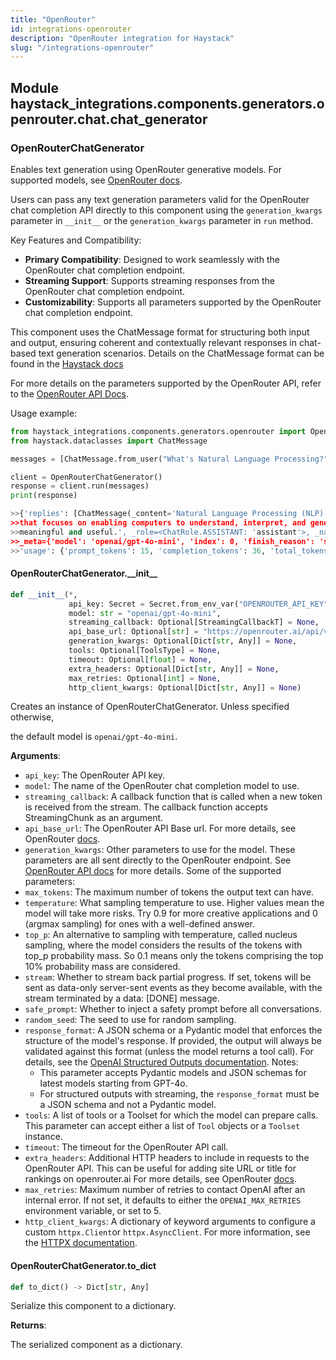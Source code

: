 ```yaml
---
title: "OpenRouter"
id: integrations-openrouter
description: "OpenRouter integration for Haystack"
slug: "/integrations-openrouter"
---
```


<a id="haystack_integrations.components.generators.openrouter.chat.chat_generator"></a>

## Module haystack\_integrations.components.generators.openrouter.chat.chat\_generator

<a id="haystack_integrations.components.generators.openrouter.chat.chat_generator.OpenRouterChatGenerator"></a>

### OpenRouterChatGenerator

Enables text generation using OpenRouter generative models.
For supported models, see [OpenRouter docs](https://openrouter.ai/models).

Users can pass any text generation parameters valid for the OpenRouter chat completion API
directly to this component using the `generation_kwargs` parameter in `__init__` or the `generation_kwargs`
parameter in `run` method.

Key Features and Compatibility:
- **Primary Compatibility**: Designed to work seamlessly with the OpenRouter chat completion endpoint.
- **Streaming Support**: Supports streaming responses from the OpenRouter chat completion endpoint.
- **Customizability**: Supports all parameters supported by the OpenRouter chat completion endpoint.

This component uses the ChatMessage format for structuring both input and output,
ensuring coherent and contextually relevant responses in chat-based text generation scenarios.
Details on the ChatMessage format can be found in the
[Haystack docs](https://docs.haystack.deepset.ai/docs/chatmessage)

For more details on the parameters supported by the OpenRouter API, refer to the
[OpenRouter API Docs](https://openrouter.ai/docs/quickstart).

Usage example:
```python
from haystack_integrations.components.generators.openrouter import OpenRouterChatGenerator
from haystack.dataclasses import ChatMessage

messages = [ChatMessage.from_user("What's Natural Language Processing?")]

client = OpenRouterChatGenerator()
response = client.run(messages)
print(response)

>>{'replies': [ChatMessage(_content='Natural Language Processing (NLP) is a branch of artificial intelligence
>>that focuses on enabling computers to understand, interpret, and generate human language in a way that is
>>meaningful and useful.', _role=<ChatRole.ASSISTANT: 'assistant'>, _name=None,
>>_meta={'model': 'openai/gpt-4o-mini', 'index': 0, 'finish_reason': 'stop',
>>'usage': {'prompt_tokens': 15, 'completion_tokens': 36, 'total_tokens': 51}})]}
```

<a id="haystack_integrations.components.generators.openrouter.chat.chat_generator.OpenRouterChatGenerator.__init__"></a>

#### OpenRouterChatGenerator.\_\_init\_\_

```python
def __init__(*,
             api_key: Secret = Secret.from_env_var("OPENROUTER_API_KEY"),
             model: str = "openai/gpt-4o-mini",
             streaming_callback: Optional[StreamingCallbackT] = None,
             api_base_url: Optional[str] = "https://openrouter.ai/api/v1",
             generation_kwargs: Optional[Dict[str, Any]] = None,
             tools: Optional[ToolsType] = None,
             timeout: Optional[float] = None,
             extra_headers: Optional[Dict[str, Any]] = None,
             max_retries: Optional[int] = None,
             http_client_kwargs: Optional[Dict[str, Any]] = None)
```

Creates an instance of OpenRouterChatGenerator. Unless specified otherwise,

the default model is `openai/gpt-4o-mini`.

**Arguments**:

- `api_key`: The OpenRouter API key.
- `model`: The name of the OpenRouter chat completion model to use.
- `streaming_callback`: A callback function that is called when a new token is received from the stream.
The callback function accepts StreamingChunk as an argument.
- `api_base_url`: The OpenRouter API Base url.
For more details, see OpenRouter [docs](https://openrouter.ai/docs/quickstart).
- `generation_kwargs`: Other parameters to use for the model. These parameters are all sent directly to
the OpenRouter endpoint. See [OpenRouter API docs](https://openrouter.ai/docs/quickstart) for more details.
Some of the supported parameters:
- `max_tokens`: The maximum number of tokens the output text can have.
- `temperature`: What sampling temperature to use. Higher values mean the model will take more risks.
    Try 0.9 for more creative applications and 0 (argmax sampling) for ones with a well-defined answer.
- `top_p`: An alternative to sampling with temperature, called nucleus sampling, where the model
    considers the results of the tokens with top_p probability mass. So 0.1 means only the tokens
    comprising the top 10% probability mass are considered.
- `stream`: Whether to stream back partial progress. If set, tokens will be sent as data-only server-sent
    events as they become available, with the stream terminated by a data: [DONE] message.
- `safe_prompt`: Whether to inject a safety prompt before all conversations.
- `random_seed`: The seed to use for random sampling.
- `response_format`: A JSON schema or a Pydantic model that enforces the structure of the model's response.
    If provided, the output will always be validated against this
    format (unless the model returns a tool call).
    For details, see the [OpenAI Structured Outputs documentation](https://platform.openai.com/docs/guides/structured-outputs).
    Notes:
    - This parameter accepts Pydantic models and JSON schemas for latest models starting from GPT-4o.
    - For structured outputs with streaming,
      the `response_format` must be a JSON schema and not a Pydantic model.
- `tools`: A list of tools or a Toolset for which the model can prepare calls. This parameter can accept either a
list of `Tool` objects or a `Toolset` instance.
- `timeout`: The timeout for the OpenRouter API call.
- `extra_headers`: Additional HTTP headers to include in requests to the OpenRouter API.
This can be useful for adding site URL or title for rankings on openrouter.ai
For more details, see OpenRouter [docs](https://openrouter.ai/docs/quickstart).
- `max_retries`: Maximum number of retries to contact OpenAI after an internal error.
If not set, it defaults to either the `OPENAI_MAX_RETRIES` environment variable, or set to 5.
- `http_client_kwargs`: A dictionary of keyword arguments to configure a custom `httpx.Client`or `httpx.AsyncClient`.
For more information, see the [HTTPX documentation](https://www.python-httpx.org/api/`client`).

<a id="haystack_integrations.components.generators.openrouter.chat.chat_generator.OpenRouterChatGenerator.to_dict"></a>

#### OpenRouterChatGenerator.to\_dict

```python
def to_dict() -> Dict[str, Any]
```

Serialize this component to a dictionary.

**Returns**:

The serialized component as a dictionary.

